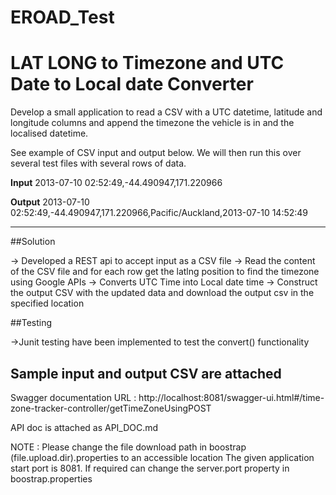 # EROAD_Test

LAT LONG to Timezone and UTC Date to Local date Converter
=========

Develop a small application to read a CSV with a UTC datetime, latitude and longitude columns and append the timezone the vehicle is in and the localised datetime. 

See example of CSV input and output below. We will then run this over several test files with several rows of data. 

**Input** 
2013-07-10 02:52:49,-44.490947,171.220966 

**Output** 
2013-07-10 02:52:49,-44.490947,171.220966,Pacific/Auckland,2013-07-10 14:52:49

---

##Solution
 
-> Developed a REST api to accept input as a CSV file
-> Read the content of the CSV file and for each row get the latlng position to find the timezone using Google APIs
-> Converts UTC Time into Local date time
-> Construct the output CSV with the updated data and download the output csv in the specified location

##Testing

->Junit testing have been implemented to test the convert() functionality

## Sample input and output CSV are attached

Swagger documentation URL : http://localhost:8081/swagger-ui.html#/time-zone-tracker-controller/getTimeZoneUsingPOST

API doc is attached as API_DOC.md

NOTE : Please change the file download path in boostrap (file.upload.dir).properties to an accessible location
	   The given application start port is 8081. If required can change the server.port property in boostrap.properties